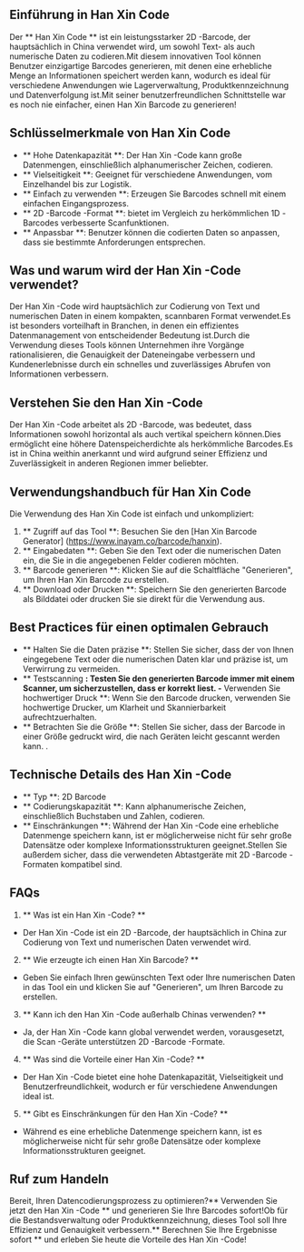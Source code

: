 ## Einführung in Han Xin Code

Der ** Han Xin Code ** ist ein leistungsstarker 2D -Barcode, der hauptsächlich in China verwendet wird, um sowohl Text- als auch numerische Daten zu codieren.Mit diesem innovativen Tool können Benutzer einzigartige Barcodes generieren, mit denen eine erhebliche Menge an Informationen speichert werden kann, wodurch es ideal für verschiedene Anwendungen wie Lagerverwaltung, Produktkennzeichnung und Datenverfolgung ist.Mit seiner benutzerfreundlichen Schnittstelle war es noch nie einfacher, einen Han Xin Barcode zu generieren!

## Schlüsselmerkmale von Han Xin Code

- ** Hohe Datenkapazität **: Der Han Xin -Code kann große Datenmengen, einschließlich alphanumerischer Zeichen, codieren.
- ** Vielseitigkeit **: Geeignet für verschiedene Anwendungen, vom Einzelhandel bis zur Logistik.
- ** Einfach zu verwenden **: Erzeugen Sie Barcodes schnell mit einem einfachen Eingangsprozess.
- ** 2D -Barcode -Format **: bietet im Vergleich zu herkömmlichen 1D -Barcodes verbesserte Scanfunktionen.
- ** Anpassbar **: Benutzer können die codierten Daten so anpassen, dass sie bestimmte Anforderungen entsprechen.

## Was und warum wird der Han Xin -Code verwendet?

Der Han Xin -Code wird hauptsächlich zur Codierung von Text und numerischen Daten in einem kompakten, scannbaren Format verwendet.Es ist besonders vorteilhaft in Branchen, in denen ein effizientes Datenmanagement von entscheidender Bedeutung ist.Durch die Verwendung dieses Tools können Unternehmen ihre Vorgänge rationalisieren, die Genauigkeit der Dateneingabe verbessern und Kundenerlebnisse durch ein schnelles und zuverlässiges Abrufen von Informationen verbessern.

## Verstehen Sie den Han Xin -Code

Der Han Xin -Code arbeitet als 2D -Barcode, was bedeutet, dass Informationen sowohl horizontal als auch vertikal speichern können.Dies ermöglicht eine höhere Datenspeicherdichte als herkömmliche Barcodes.Es ist in China weithin anerkannt und wird aufgrund seiner Effizienz und Zuverlässigkeit in anderen Regionen immer beliebter.

## Verwendungshandbuch für Han Xin Code

Die Verwendung des Han Xin Code ist einfach und unkompliziert:

1. ** Zugriff auf das Tool **: Besuchen Sie den [Han Xin Barcode Generator] (https://www.inayam.co/barcode/hanxin).
2. ** Eingabedaten **: Geben Sie den Text oder die numerischen Daten ein, die Sie in die angegebenen Felder codieren möchten.
3. ** Barcode generieren **: Klicken Sie auf die Schaltfläche "Generieren", um Ihren Han Xin Barcode zu erstellen.
4. ** Download oder Drucken **: Speichern Sie den generierten Barcode als Bilddatei oder drucken Sie sie direkt für die Verwendung aus.

## Best Practices für einen optimalen Gebrauch

- ** Halten Sie die Daten präzise **: Stellen Sie sicher, dass der von Ihnen eingegebene Text oder die numerischen Daten klar und präzise ist, um Verwirrung zu vermeiden.
- ** Testscanning **: Testen Sie den generierten Barcode immer mit einem Scanner, um sicherzustellen, dass er korrekt liest.
-** Verwenden Sie hochwertiger Druck **: Wenn Sie den Barcode drucken, verwenden Sie hochwertige Drucker, um Klarheit und Skannierbarkeit aufrechtzuerhalten.
- ** Betrachten Sie die Größe **: Stellen Sie sicher, dass der Barcode in einer Größe gedruckt wird, die nach Geräten leicht gescannt werden kann.
.

## Technische Details des Han Xin -Code

- ** Typ **: 2D Barcode
- ** Codierungskapazität **: Kann alphanumerische Zeichen, einschließlich Buchstaben und Zahlen, codieren.
- ** Einschränkungen **: Während der Han Xin -Code eine erhebliche Datenmenge speichern kann, ist er möglicherweise nicht für sehr große Datensätze oder komplexe Informationsstrukturen geeignet.Stellen Sie außerdem sicher, dass die verwendeten Abtastgeräte mit 2D -Barcode -Formaten kompatibel sind.

## FAQs

1. ** Was ist ein Han Xin -Code? **
- Der Han Xin -Code ist ein 2D -Barcode, der hauptsächlich in China zur Codierung von Text und numerischen Daten verwendet wird.

2. ** Wie erzeugte ich einen Han Xin Barcode? **
- Geben Sie einfach Ihren gewünschten Text oder Ihre numerischen Daten in das Tool ein und klicken Sie auf "Generieren", um Ihren Barcode zu erstellen.

3. ** Kann ich den Han Xin -Code außerhalb Chinas verwenden? **
- Ja, der Han Xin -Code kann global verwendet werden, vorausgesetzt, die Scan -Geräte unterstützen 2D -Barcode -Formate.

4. ** Was sind die Vorteile einer Han Xin -Code? **
- Der Han Xin -Code bietet eine hohe Datenkapazität, Vielseitigkeit und Benutzerfreundlichkeit, wodurch er für verschiedene Anwendungen ideal ist.

5. ** Gibt es Einschränkungen für den Han Xin -Code? **
- Während es eine erhebliche Datenmenge speichern kann, ist es möglicherweise nicht für sehr große Datensätze oder komplexe Informationsstrukturen geeignet.

## Ruf zum Handeln

Bereit, Ihren Datencodierungsprozess zu optimieren?** Verwenden Sie jetzt den Han Xin -Code ** und generieren Sie Ihre Barcodes sofort!Ob für die Bestandsverwaltung oder Produktkennzeichnung, dieses Tool soll Ihre Effizienz und Genauigkeit verbessern.** Berechnen Sie Ihre Ergebnisse sofort ** und erleben Sie heute die Vorteile des Han Xin -Code!